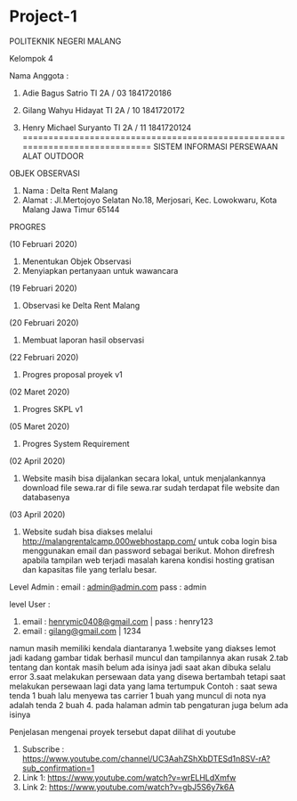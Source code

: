 # Project-1
POLITEKNIK NEGERI MALANG

Kelompok 4

Nama Anggota :
1. Adie Bagus Satrio 
TI 2A / 03 
1841720186

2. Gilang Wahyu Hidayat
TI 2A / 10
1841720172

3. Henry Michael Suryanto
TI 2A / 11
1841720124
============================================================================
SISTEM INFORMASI PERSEWAAN ALAT OUTDOOR

OBJEK OBSERVASI
1. Nama : Delta Rent Malang
2. Alamat : Jl.Mertojoyo Selatan No.18, Merjosari, Kec. Lowokwaru, Kota Malang Jawa Timur 65144

PROGRES

(10 Februari 2020)
1. Menentukan Objek Observasi
2. Menyiapkan pertanyaan untuk wawancara

(19 Februari 2020)
1. Observasi ke Delta Rent Malang

(20 Februari 2020)
1. Membuat laporan hasil observasi

(22 Februari 2020)
1. Progres proposal proyek v1

(02 Maret 2020)
1. Progres SKPL v1

(05 Maret 2020)
1. Progres System Requirement

(02 April 2020)
1. Website masih bisa dijalankan secara lokal, untuk menjalankannya download file sewa.rar
di file sewa.rar sudah terdapat file website dan databasenya

(03 April 2020)
1. Website sudah bisa diakses melalui http://malangrentalcamp.000webhostapp.com/
untuk coba login bisa menggunakan email dan password sebagai berikut. Mohon direfresh apabila tampilan web
terjadi masalah karena kondisi hosting gratisan dan kapasitas file yang terlalu besar.

Level Admin :
email : admin@admin.com
pass : admin

level User : 
1. email : henrymic0408@gmail.com | pass : henry123
2. email : gilang@gmail.com | 1234

namun masih memiliki kendala diantaranya
1.website yang diakses lemot jadi kadang gambar tidak berhasil muncul dan tampilannya akan rusak
2.tab tentang dan kontak masih belum ada isinya jadi saat akan dibuka selalu error
3.saat melakukan persewaan data yang disewa bertambah tetapi saat melakukan persewaan lagi data yang lama tertumpuk
Contoh : 
saat sewa tenda 1 buah lalu menyewa tas carrier 1 buah yang muncul di nota nya adalah tenda 2 buah
4. pada halaman admin tab pengaturan juga belum ada isinya

Penjelasan mengenai proyek tersebut dapat dilihat di youtube 
1. Subscribe : https://www.youtube.com/channel/UC3AahZShXbDTESd1n8SV-rA?sub_confirmation=1
2. Link 1: https://www.youtube.com/watch?v=wrELHLdXmfw
3. Link 2: https://www.youtube.com/watch?v=gbJ5S6y7k6A
